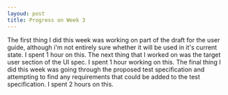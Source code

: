 ```yaml
---
layoud: post
title: Progress on Week 3 
---
```


The first thing I did this week was working on part of the draft for the user guide, although i'm not entirely sure whether it
will be used in it's current state. I spent 1 hour on this. The next thing that I worked on was the target user section of the UI spec. I spent 1 hour working on this. The final thing I did this week was going through the proposed test specification and attempting to find any requirements that could be added to the test specification. I spent 2 hours on this.
